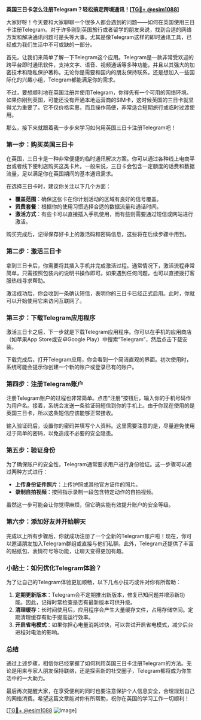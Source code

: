 **英国三日卡怎么注册Telegram？轻松搞定跨境通讯！[[TG💪+ @esim1088](https://t.me/s/esim1088)]**

大家好呀！今天要和大家聊聊一个很多人都会遇到的问题——如何在英国使用三日卡注册Telegram。对于许多刚到英国旅行或者留学的朋友来说，找到合适的网络方案和解决通讯问题可是头等大事。尤其是像Telegram这样的即时通讯工具，已经成为我们生活中不可或缺的一部分。

首先，让我们来简单了解一下Telegram这个应用。Telegram是一款非常受欢迎的跨平台即时通讯软件，支持文字、语音、视频通话等多种功能，并且以其强大的加密技术和隐私保护著称。无论你是需要和国内的朋友保持联系，还是想加入一些国际化的兴趣小组，Telegram都能满足你的需求。

不过，要想顺利地在英国注册并使用Telegram，你得先有一个可用的网络环境。如果你刚到英国，可能还没有开通本地运营商的SIM卡，这时候英国的三日卡就显得尤为重要了。它不仅价格实惠，而且操作简便，非常适合短期旅行或临时过渡使用。

那么，接下来就跟着我一步步来学习如何用英国三日卡注册Telegram吧！

### 第一步：购买英国三日卡

在英国，三日卡是一种非常便捷的临时通讯解决方案。你可以通过各种线上电商平台或者线下便利店购买这类卡片。一般来说，三日卡会包含一定额度的话费和数据流量，足以满足你在英国期间的基本通讯需求。

在选择三日卡时，建议你关注以下几个方面：
- **覆盖范围**：确保这张卡在你计划活动的区域有良好的信号覆盖。
- **资费套餐**：根据你的使用习惯选择合适的数据流量和通话时间。
- **激活方式**：有些卡可以直接插入手机使用，而有些则需要通过短信或网站进行激活。

购买完成后，记得保存好卡上的激活码和密码信息，这些将在后续步骤中用到。

### 第二步：激活三日卡

拿到三日卡后，你需要将其插入手机并完成激活过程。通常情况下，激活流程非常简单，只需按照包装内的说明书操作即可。如果遇到任何问题，也可以直接拨打客服热线寻求帮助。

激活成功后，你会收到一条确认短信，表明你的三日卡已经正式启用。此时，你就可以开始使用它来访问互联网了。

### 第三步：下载Telegram应用程序

激活三日卡之后，下一步就是下载Telegram应用程序。你可以在手机的应用商店（如苹果App Store或安卓Google Play）中搜索“Telegram”，然后点击下载安装。

下载完成后，打开Telegram应用，你会看到一个简洁直观的界面。初次使用时，系统可能会提示你创建一个新的账户或登录已有的账户。

### 第四步：注册Telegram账户

注册Telegram账户的过程也非常简单。点击“注册”按钮后，输入你的手机号码作为用户名。接着，系统会发送一条验证码短信到你的手机上。由于你现在使用的是英国三日卡，所以这条短信应该能够正常接收。

输入验证码后，设置你的密码并填写个人资料。这里需要注意的是，尽量避免使用过于简单的密码，以免造成不必要的安全隐患。

### 第五步：验证身份

为了确保账户的安全性，Telegram通常要求用户进行身份验证。这一步骤可以通过两种方式进行：
- **上传身份证件照片**：上传护照或其他官方证件的照片。
- **录制自拍视频**：按照指示录制一段包含特定动作的自拍视频。

虽然这一步可能会让你觉得麻烦，但它确实能有效提升账户的安全等级。

### 第六步：添加好友并开始聊天

完成以上所有步骤后，你就成功注册了一个全新的Telegram账户啦！现在，你可以邀请朋友加入Telegram群组或直接与他们私聊。此外，Telegram还提供了丰富的贴纸包、表情符号等功能，让聊天变得更加有趣。

### 小贴士：如何优化Telegram体验？

为了让自己的Telegram体验更加顺畅，以下几点小技巧或许对你有所帮助：

1. **定期更新版本**：Telegram会不定期推出新版本，修复已知问题并增添新功能。因此，记得时常检查是否有最新版本可供升级。
2. **清理缓存**：长时间使用后，应用程序会产生大量缓存文件，占用存储空间。定期清理缓存有助于提高运行效率。
3. **开启省电模式**：如果你担心电量消耗过快，可以尝试开启省电模式，减少后台进程对电池的影响。

### 总结

通过上述步骤，相信你已经掌握了如何利用英国三日卡注册Telegram的方法。无论是用来与家人朋友保持联络，还是探索新的社交圈子，Telegram都将成为你生活中的一大助力。

最后再次提醒大家，在享受便利的同时也要注意保护个人信息安全，合理规划自己的网络消费。希望这篇文章能对你有所帮助，祝你在英国的学习工作一切顺利！

[[TG💪+ @esim1088](https://t.me/s/esim1088) ![Image](https://i.postimg.cc/4NQfJmqS/Snipaste-2025-05-13-00-14-12.png)]